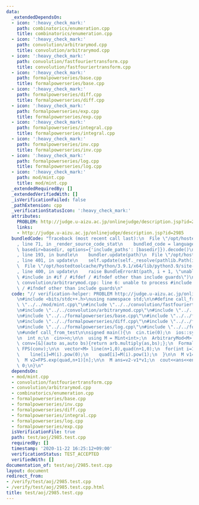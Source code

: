 ```yaml
---
data:
  _extendedDependsOn:
  - icon: ':heavy_check_mark:'
    path: combinatorics/enumeration.cpp
    title: combinatorics/enumeration.cpp
  - icon: ':heavy_check_mark:'
    path: convolution/arbitrarymod.cpp
    title: convolution/arbitrarymod.cpp
  - icon: ':heavy_check_mark:'
    path: convolution/fastfouriertransform.cpp
    title: convolution/fastfouriertransform.cpp
  - icon: ':heavy_check_mark:'
    path: formalpowerseries/base.cpp
    title: formalpowerseries/base.cpp
  - icon: ':heavy_check_mark:'
    path: formalpowerseries/diff.cpp
    title: formalpowerseries/diff.cpp
  - icon: ':heavy_check_mark:'
    path: formalpowerseries/exp.cpp
    title: formalpowerseries/exp.cpp
  - icon: ':heavy_check_mark:'
    path: formalpowerseries/integral.cpp
    title: formalpowerseries/integral.cpp
  - icon: ':heavy_check_mark:'
    path: formalpowerseries/inv.cpp
    title: formalpowerseries/inv.cpp
  - icon: ':heavy_check_mark:'
    path: formalpowerseries/log.cpp
    title: formalpowerseries/log.cpp
  - icon: ':heavy_check_mark:'
    path: mod/mint.cpp
    title: mod/mint.cpp
  _extendedRequiredBy: []
  _extendedVerifiedWith: []
  _isVerificationFailed: false
  _pathExtension: cpp
  _verificationStatusIcon: ':heavy_check_mark:'
  attributes:
    PROBLEM: http://judge.u-aizu.ac.jp/onlinejudge/description.jsp?id=2985
    links:
    - http://judge.u-aizu.ac.jp/onlinejudge/description.jsp?id=2985
  bundledCode: "Traceback (most recent call last):\n  File \"/opt/hostedtoolcache/Python/3.9.1/x64/lib/python3.9/site-packages/onlinejudge_verify/documentation/build.py\"\
    , line 71, in _render_source_code_stat\n    bundled_code = language.bundle(stat.path,\
    \ basedir=basedir, options={'include_paths': [basedir]}).decode()\n  File \"/opt/hostedtoolcache/Python/3.9.1/x64/lib/python3.9/site-packages/onlinejudge_verify/languages/cplusplus.py\"\
    , line 193, in bundle\n    bundler.update(path)\n  File \"/opt/hostedtoolcache/Python/3.9.1/x64/lib/python3.9/site-packages/onlinejudge_verify/languages/cplusplus_bundle.py\"\
    , line 401, in update\n    self.update(self._resolve(pathlib.Path(included), included_from=path))\n\
    \  File \"/opt/hostedtoolcache/Python/3.9.1/x64/lib/python3.9/site-packages/onlinejudge_verify/languages/cplusplus_bundle.py\"\
    , line 400, in update\n    raise BundleErrorAt(path, i + 1, \"unable to process\
    \ #include in #if / #ifdef / #ifndef other than include guards\")\nonlinejudge_verify.languages.cplusplus_bundle.BundleErrorAt:\
    \ convolution/arbitrarymod.cpp: line 6: unable to process #include in #if / #ifdef\
    \ / #ifndef other than include guards\n"
  code: "// verification-helper: PROBLEM http://judge.u-aizu.ac.jp/onlinejudge/description.jsp?id=2985\n\
    \n#include <bits/stdc++.h>\nusing namespace std;\n\n#define call_from_test\n#include\
    \ \"../../mod/mint.cpp\"\n#include \"../../convolution/fastfouriertransform.cpp\"\
    \n#include \"../../convolution/arbitrarymod.cpp\"\n#include \"../../combinatorics/enumeration.cpp\"\
    \n#include \"../../formalpowerseries/base.cpp\"\n#include \"../../formalpowerseries/inv.cpp\"\
    \n#include \"../../formalpowerseries/diff.cpp\"\n#include \"../../formalpowerseries/integral.cpp\"\
    \n#include \"../../formalpowerseries/log.cpp\"\n#include \"../../formalpowerseries/exp.cpp\"\
    \n#undef call_from_test\n\nsigned main(){\n  cin.tie(0);\n  ios::sync_with_stdio(0);\n\
    \n  int n;\n  cin>>n;\n\n  using M = Mint<int>;\n  ArbitraryMod<M> arb;\n  auto\
    \ conv=[&](auto as,auto bs){return arb.multiply(as,bs);};\n  FormalPowerSeries<M>\
    \ FPS(conv);\n\n  vector<M> line(n+1,0),quad(n+1,0);\n  for(int i=1;i<=n;i++){\n\
    \    line[i]=M(i).pow(0);\n    quad[i]=M(i).pow(1);\n  }\n\n  M v1=FPS.exp(line,n+1)[n];\n\
    \  M v2=FPS.exp(quad,n+1)[n];\n\n  M ans=v2-v1*v1;\n  cout<<ans<<endl;\n  return\
    \ 0;\n}\n"
  dependsOn:
  - mod/mint.cpp
  - convolution/fastfouriertransform.cpp
  - convolution/arbitrarymod.cpp
  - combinatorics/enumeration.cpp
  - formalpowerseries/base.cpp
  - formalpowerseries/inv.cpp
  - formalpowerseries/diff.cpp
  - formalpowerseries/integral.cpp
  - formalpowerseries/log.cpp
  - formalpowerseries/exp.cpp
  isVerificationFile: true
  path: test/aoj/2985.test.cpp
  requiredBy: []
  timestamp: '2020-11-22 16:25:12+09:00'
  verificationStatus: TEST_ACCEPTED
  verifiedWith: []
documentation_of: test/aoj/2985.test.cpp
layout: document
redirect_from:
- /verify/test/aoj/2985.test.cpp
- /verify/test/aoj/2985.test.cpp.html
title: test/aoj/2985.test.cpp
---
```

